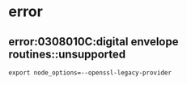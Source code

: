 # error

## error:0308010C:digital envelope routines::unsupported

`export node_options=--openssl-legacy-provider`

